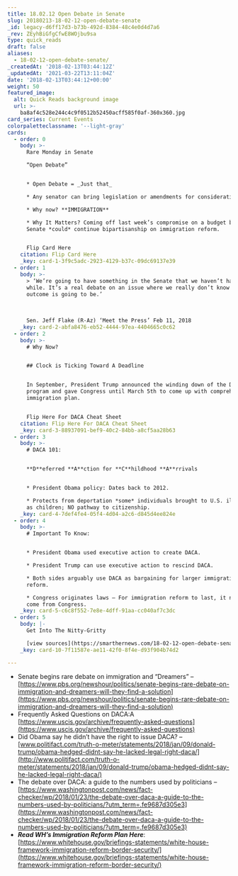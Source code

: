 ```yaml
---
title: 18.02.12 Open Debate in Senate
slug: 20180213-18-02-12-open-debate-senate
_id: legacy-d6ff17d3-b73b-492d-8384-48c4e0d4d7a6
_rev: ZEyhBiGfgCfwE8WOjbu9sa
type: quick_reads
draft: false
aliases:
  - 18-02-12-open-debate-senate/
_createdAt: '2018-02-13T03:44:12Z'
_updatedAt: '2021-03-22T13:11:04Z'
date: '2018-02-13T03:44:12+00:00'
weight: 50
featured_image:
  alt: Quick Reads background image
  url: >-
    ba8af4c528e244c4c9f0512b52450acff585f0af-360x360.jpg
card_series: Current Events
colorpaletteclassname: '--light-gray'
cards:
  - order: 0
    body: >-
      Rare Monday in Senate  

      “Open Debate”


      * Open Debate = _Just that_

      * Any senator can bring legislation or amendments for consideration.

      * Why now? **IMMIGRATION**

      * Why It Matters? Coming off last week’s compromise on a budget bill,
      Senate *could* continue bipartisanship on immigration reform.


      Flip Card Here
    citation: Flip Card Here
    _key: card-1-3f9c5adc-2923-4129-b37c-09dc69137e39
  - order: 1
    body: >-
      > ‘We’re going to have something in the Senate that we haven’t had in a
      while. It’s a real debate on an issue where we really don’t know what the
      outcome is going to be.’  
        
        
        
      Sen. Jeff Flake (R-Az) ‘Meet the Press’ Feb 11, 2018
    _key: card-2-abfa8476-eb52-4444-97ea-4404665c0c62
  - order: 2
    body: >-
      # Why Now?


      ## Clock is Ticking Toward A Deadline


      In September, President Trump announced the winding down of the DACA
      program and gave Congress until March 5th to come up with comprehensive
      immigration plan.


      Flip Here For DACA Cheat Sheet
    citation: Flip Here For DACA Cheat Sheet
    _key: card-3-88937091-bef9-40c2-84bb-a8cf5aa28b63
  - order: 3
    body: >-
      # DACA 101:


      **D**eferred **A**ction for **C**hildhood **A**rrivals


      * President Obama policy: Dates back to 2012.

      * Protects from deportation *some* individuals brought to U.S. illegally
      as children; NO pathway to citizenship.
    _key: card-4-7def4fe4-05f4-4d04-a2c6-d845d4ee824e
  - order: 4
    body: >-
      # Important To Know:


      * President Obama used executive action to create DACA.

      * President Trump can use executive action to rescind DACA.

      * Both sides arguably use DACA as bargaining for larger immigration
      reform.

      * Congress originates laws – For immigration reform to last, it needs to
      come from Congress.
    _key: card-5-c6c8f552-7e8e-4dff-91aa-cc040af7c3dc
  - order: 5
    body: |-
      Get Into The Nitty-Gritty

      [view sources](https://smarthernews.com/18-02-12-open-debate-senate/)
    _key: card-10-7f11587e-ae11-42f0-8f4e-d93f904b74d2

---
```

* Senate begins rare debate on immigration and “Dreamers” – [https://www.pbs.org/newshour/politics/senate-begins-rare-debate-on-immigration-and-dreamers-will-they-find-a-solution](https://www.pbs.org/newshour/politics/senate-begins-rare-debate-on-immigration-and-dreamers-will-they-find-a-solution)
* Frequently Asked Questions on DACA:A [https://www.uscis.gov/archive/frequently-asked-questions](https://www.uscis.gov/archive/frequently-asked-questions)
* Did Obama say he didn’t have the right to issue DACA? – [www.politifact.com/truth-o-meter/statements/2018/jan/09/donald-trump/obama-hedged-didnt-say-he-lacked-legal-right-daca/](http://www.politifact.com/truth-o-meter/statements/2018/jan/09/donald-trump/obama-hedged-didnt-say-he-lacked-legal-right-daca/)
* The debate over DACA: a guide to the numbers used by politicians –[https://www.washingtonpost.com/news/fact-checker/wp/2018/01/23/the-debate-over-daca-a-guide-to-the-numbers-used-by-politicians/?utm_term=.fe9687d305e3](https://www.washingtonpost.com/news/fact-checker/wp/2018/01/23/the-debate-over-daca-a-guide-to-the-numbers-used-by-politicians/?utm_term=.fe9687d305e3)
* **_Read WH’s Immigration Reform Plan Here_**: [https://www.whitehouse.gov/briefings-statements/white-house-framework-immigration-reform-border-security/](https://www.whitehouse.gov/briefings-statements/white-house-framework-immigration-reform-border-security/)